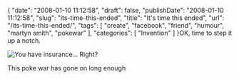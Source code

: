 {
    "date": "2008-01-10 11:12:58",
    "draft": false,
    "publishDate": "2008-01-10 11:12:58",
    "slug": "its-time-this-ended",
    "title": "It's time this ended",
    "url": "\/its-time-this-ended\/",
    "tags": [
        "create",
        "facebook",
        "friend",
        "humour",
        "martyn smith",
        "pokewar"
    ],
    "categories": [
        "Invention"
    ]
}OK, time to step it up a notch.

![You have insurance...
Right?](//turbo.geekorium.com.au/wp-content/uploads/2182191599_01321ef085_o.png)

This poke war has gone on long enough